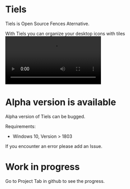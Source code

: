 # Tiels
Tiels is Open Source Fences Aternative.

With Tiels you can organize your desktop icons with tiles
![Files Management](https://raw.githubusercontent.com/DcZipPL/DwOverlay/master/Assets/tutorial_fm.mp4 "Files Management")
# Alpha version is available
Alpha version of Tiels can be bugged.

Requirements:
- Windows 10, Version > 1803

If you encounter an error please add an Issue.
# Work in progress
Go to Project Tab in github to see the progress.